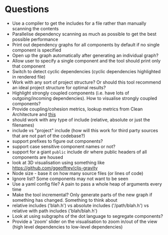 # Questions

- Use a compiler to get the includes for a file rather than manually scanning the contents
- Parallelise dependency scanning as much as possible to get the best possible performance
- Print out dependency graphs for all components by default if no single component is specified
- Open up the graph automatically after generating an individual graph?
- Allow user to specify a single component and the tool should print only that component
- Switch to detect cyclic dependencies (cyclic dependencies highlighted in rendered file)
- Work with any sort of project structure? Or should this tool recommend an ideal project structure for optimal results?
- Highlight strongly coupled components (i.e. have lots of outgoing/incoming dependencies). How to visualise strongly coupled components?
- Provide coupling/cohesion metrics, lookup metrics from Clean Architecture and [this](https://softwareengineering.stackexchange.com/questions/151004/are-there-metrics-for-cohesion-and-coupling)
- should work with any type of include (relative, absolute or just the filenames)
- <system> include vs "project" include (how will this work for third party sources that are not part of the codebase?)
- support prefixes to figure out components?
- support case sensitive component names or not?
- support for a giant `public` include dir where public headers of all components are housed
- look at 3D visualisation using something like https://github.com/ggeoffrey/cljs-gravity
- Node size - base it on how many source files (or lines of code)
- Ignore list? Some components may not want to be seen
- Use a yaml config file? A pain to pass a whole heap of arguments every time
- Make the tool incremental? Only generate parts of the new graph if something has changed. Something to think about
- relative includes ('blah.h') vs absolute includes ('/path/blah.h') vs relative with path includes ('blah/blah.h')
- Look at using subgraphs of the dot language to segregate components?
- Provide a 'zoom' slider on the visualisation to zoom in/out of the view (high level dependencies to low-level dependencies)